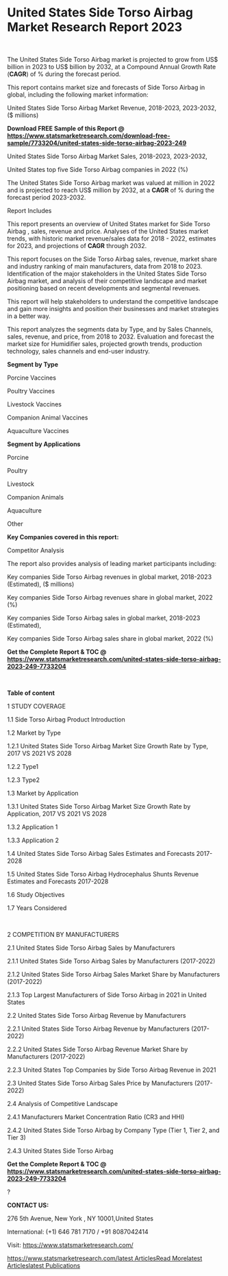 <h1>United States Side Torso Airbag Market Research Report 2023</h1><br/><p>The United States Side Torso Airbag market is projected to grow from US$ billion in 2023 to US$ billion by 2032, at a Compound Annual Growth Rate (<strong>CAGR</strong>) of % during the forecast period.</p>
 
 
 
 <p>This report contains market size and forecasts of Side Torso Airbag in global, including the following market information:</p>
 
 
 
 <p>United States Side Torso Airbag Market Revenue, 2018-2023, 2023-2032, ($ millions)</p>
 
 
 
 <p><strong>Download FREE Sample of this Report @ <a href="https://www.statsmarketresearch.com/download-free-sample/7733204/united-states-side-torso-airbag-2023-249">https://www.statsmarketresearch.com/download-free-sample/7733204/united-states-side-torso-airbag-2023-249</a></strong></p>
 
 
 
 <p>United States Side Torso Airbag Market Sales, 2018-2023, 2023-2032,</p>
 
 
 
 <p>United States top five Side Torso Airbag companies in 2022 (%)</p>
 
 
 
 <p>The United States Side Torso Airbag market was valued at million in 2022 and is projected to reach US$ million by 2032, at a <strong>CAGR</strong> of % during the forecast period 2023-2032.</p>
 
 
 
 <p>Report Includes</p>
 
 
 
 <p>This report presents an overview of United States market for Side Torso Airbag , sales, revenue and price. Analyses of the United States market trends, with historic market revenue/sales data for 2018 - 2022, estimates for 2023, and projections of <strong>CAGR</strong> through 2032.</p>
 
 
 
 <p>This report focuses on the Side Torso Airbag sales, revenue, market share and industry ranking of main manufacturers, data from 2018 to 2023. Identification of the major stakeholders in the United States Side Torso Airbag market, and analysis of their competitive landscape and market positioning based on recent developments and segmental revenues.</p>
 
 
 
 <p>This report will help stakeholders to understand the competitive landscape and gain more insights and position their businesses and market strategies in a better way.</p>
 
 
 
 <p>This report analyzes the segments data by Type, and by Sales Channels, sales, revenue, and price, from 2018 to 2032. Evaluation and forecast the market size for Humidifier sales, projected growth trends, production technology, sales channels and end-user industry.</p>
 
 
 
 <p><strong>Segment by Type</strong></p>
 
 
 
 <p>Porcine Vaccines</p>
 
 
 
 <p>Poultry Vaccines</p>
 
 
 
 <p>Livestock Vaccines</p>
 
 
 
 <p>Companion Animal Vaccines</p>
 
 
 
 <p>Aquaculture Vaccines</p>
 
 
 
 <p><strong>Segment <strong><strong>by Applications</strong></strong></strong></p>
 
 
 
 <p>Porcine</p>
 
 
 
 <p>Poultry</p>
 
 
 
 <p>Livestock</p>
 
 
 
 <p>Companion Animals</p>
 
 
 
 <p>Aquaculture</p>
 
 
 
 <p>Other</p>
 
 
 
 <p><strong>Key Companies covered in this report:</strong></p>
 
 
 
 <p>Competitor Analysis</p>
 
 
 
 <p>The report also provides analysis of leading market participants including:</p>
 
 
 
 <p>Key companies Side Torso Airbag revenues in global market, 2018-2023 (Estimated), ($ millions)</p>
 
 
 
 <p>Key companies Side Torso Airbag revenues share in global market, 2022 (%)</p>
 
 
 
 <p>Key companies Side Torso Airbag sales in global market, 2018-2023 (Estimated),</p>
 
 
 
 <p>Key companies Side Torso Airbag sales share in global market, 2022 (%)</p>
 
 
 
 <div><b>Get the Complete Report & TOC @ <a href="https://www.statsmarketresearch.com/united-states-side-torso-airbag-2023-249-7733204">https://www.statsmarketresearch.com/united-states-side-torso-airbag-2023-249-7733204</a></b></div>
 
 
 
 <p><br />
 
 <b>Table of content</b></p>
 
 
 
 <p>1 STUDY COVERAGE<br />
 
 1.1 Side Torso Airbag Product Introduction<br />
 
 1.2 Market by Type<br />
 
 1.2.1 United States Side Torso Airbag Market Size Growth Rate by Type, 2017 VS 2021 VS 2028<br />
 
 1.2.2 Type1<br />
 
 1.2.3 Type2<br />
 
 1.3 Market by Application<br />
 
 1.3.1 United States Side Torso Airbag Market Size Growth Rate by Application, 2017 VS 2021 VS 2028<br />
 
 1.3.2 Application 1<br />
 
 1.3.3 Application 2<br />
 
 1.4 United States Side Torso Airbag Sales Estimates and Forecasts 2017-2028<br />
 
 1.5 United States Side Torso Airbag Hydrocephalus Shunts Revenue Estimates and Forecasts 2017-2028<br />
 
 1.6 Study Objectives<br />
 
 1.7 Years Considered<br />
 
 <br />
 
 2 COMPETITION BY MANUFACTURERS<br />
 
 2.1 United States Side Torso Airbag Sales by Manufacturers<br />
 
 2.1.1 United States Side Torso Airbag Sales by Manufacturers (2017-2022)<br />
 
 2.1.2 United States Side Torso Airbag Sales Market Share by Manufacturers (2017-2022)<br />
 
 2.1.3 Top Largest Manufacturers of Side Torso Airbag in 2021 in United States<br />
 
 2.2 United States Side Torso Airbag Revenue by Manufacturers<br />
 
 2.2.1 United States Side Torso Airbag Revenue by Manufacturers (2017-2022)<br />
 
 2.2.2 United States Side Torso Airbag Revenue Market Share by Manufacturers (2017-2022)<br />
 
 2.2.3 United States Top Companies by Side Torso Airbag Revenue in 2021<br />
 
 2.3 United States Side Torso Airbag Sales Price by Manufacturers (2017-2022)<br />
 
 2.4 Analysis of Competitive Landscape<br />
 
 2.4.1 Manufacturers Market Concentration Ratio (CR3 and HHI)<br />
 
 2.4.2 United States Side Torso Airbag by Company Type (Tier 1, Tier 2, and Tier 3)<br />
 
 2.4.3 United States Side Torso Airbag</p>
 
 
 
 <div><b>Get the Complete Report & TOC @ <a href="https://www.statsmarketresearch.com/united-states-side-torso-airbag-2023-249-7733204">https://www.statsmarketresearch.com/united-states-side-torso-airbag-2023-249-7733204</a></b></div>
 
 
 
 <p>? </p>
 
 
 
 <p><b>CONTACT US:</b><br />
 
 276 5th Avenue, New York , NY 10001,United States<br />
 
 International: (+1) 646 781 7170 / +91 8087042414<br />
 
 Visit: <a href="https://www.statsmarketresearch.com/">https://www.statsmarketresearch.com/</a><br />
 
 <a href="https://gyeongbokgung.com">https://www.statsmarketresearch.com/</a><a href="https://hallyeomaritime.com">latest Articles</a><a href="https://jingwansa.com">Read More</a><a href="https://nguoiviet.jp/">latest Articles</a><a href="https://www.intelmarketresearch.com/">latest Publications</a></p>